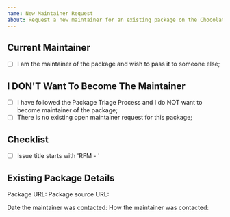 ```yaml
---
name: New Maintainer Request
about: Request a new maintainer for an existing package on the Chocolatey Community Repository?
---
```


<!--
If you want to request a new maintainer for a package that you DO NOT MAINTAIN, please ensure you have followed the Package Triage Process - https://chocolatey.org/docs/package-triage-process - specifically you have contacted the maintainer using the 'Contact Maintainer' link on the package page.

If you have followed the Package Triage Process above and want to request to become the maintainer of a package that you DO NOT MAINTAIN, please go to the package page and click the 'Contact Site Admins' link and complete the details.

If you have followed the Package Triage Process above and do not want to request to become the maintainer of a package that you DO NOT MAINTAIN, please continue.

Please ensure the issue title starts with 'RFM - ' - for example 'RFM - Adobe Reader'

Please ensure you have the package URL from https://chocolatey.org/packages before continuing.

NOTE: Keep in mind we have an etiquette regarding communication that we expect folks to observe when they are looking for support in the Chocolatey community - https://github.com/chocolatey/chocolatey-package-requests/blob/master/README.md#etiquette-regarding-communication

PLEASE REMOVE ALL COMMENTS ONCE YOU HAVE READ THEM.

-->
## Current Maintainer

- [ ] I am the maintainer of the package and wish to pass it to someone else;

## I DON'T Want To Become The Maintainer

- [ ] I have followed the Package Triage Process and I do NOT want to become maintainer of the package;
- [ ] There is no existing open maintainer request for this package;

## Checklist

- [ ] Issue title starts with 'RFM - '

## Existing Package Details

Package URL:
Package source URL:
<!-- please remove the following section if you are the current maintainer of the package, otherwise fill out the details -->
Date the maintainer was contacted:
How the maintainer was contacted:
